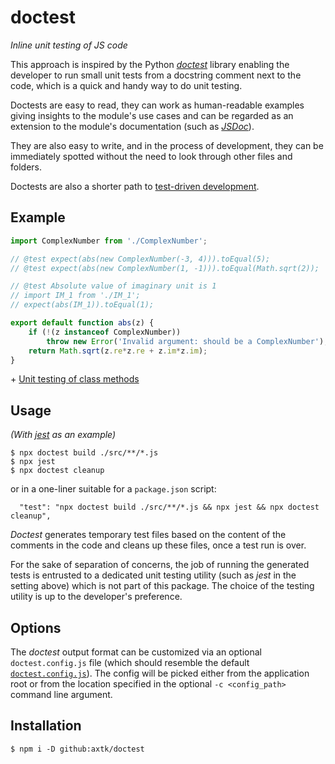 # doctest

_Inline unit testing of JS code_

This approach is inspired by the Python _[doctest](https://docs.python.org/3/library/doctest.html)_ library enabling the developer to run small unit tests from a docstring comment next to the code, which is a quick and handy way to do unit testing.

Doctests are easy to read, they can work as human-readable examples giving insights to the module's use cases and can be regarded as an extension to the module's documentation (such as _[JSDoc](https://jsdoc.app/)_).

They are also easy to write, and in the process of development, they can be immediately spotted without the need to look through other files and folders.

Doctests are also a shorter path to [test-driven development](https://en.wikipedia.org/wiki/Test-driven_development).

## Example

```js
import ComplexNumber from './ComplexNumber';

// @test expect(abs(new ComplexNumber(-3, 4))).toEqual(5);
// @test expect(abs(new ComplexNumber(1, -1))).toEqual(Math.sqrt(2));

// @test Absolute value of imaginary unit is 1
// import IM_1 from './IM_1';
// expect(abs(IM_1)).toEqual(1);

export default function abs(z) {
    if (!(z instanceof ComplexNumber))
        throw new Error('Invalid argument: should be a ComplexNumber');
    return Math.sqrt(z.re*z.re + z.im*z.im);
}
```

\+ [Unit testing of class methods](https://github.com/axtk/complex/blob/master/src/ComplexNumber.js)

## Usage

_(With [jest](https://jestjs.io/) as an example)_

```
$ npx doctest build ./src/**/*.js
$ npx jest
$ npx doctest cleanup
```

or in a one-liner suitable for a `package.json` script:

```
  "test": "npx doctest build ./src/**/*.js && npx jest && npx doctest cleanup",
```

_Doctest_ generates temporary test files based on the content of the comments in the code and cleans up these files, once a test run is over.

For the sake of separation of concerns, the job of running the generated tests is entrusted to a dedicated unit testing utility (such as _jest_ in the setting above) which is not part of this package. The choice of the testing utility is up to the developer's preference.

## Options

The _doctest_ output format can be customized via an optional `doctest.config.js` file (which should resemble the default [`doctest.config.js`](doctest.config.js)). The config will be picked either from the application root or from the location specified in the optional `-c <config_path>` command line argument.

## Installation

```
$ npm i -D github:axtk/doctest
```
